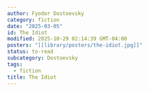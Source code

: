 ```yaml
---
author: Fyodor Dostoevsky
category: fiction
date: "2025-03-05"
id: The Idiot
modified: 2025-10-29 02:14:39 GMT-04:00
posters: "[[library/posters/the-idiot.jpg]]"
status: to-read
subcategory: Dostoevsky
tags:
  - fiction
title: The Idiot
---
```

